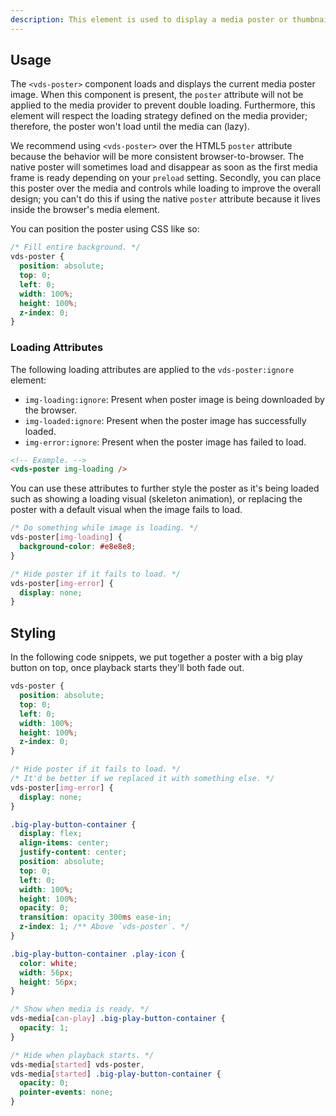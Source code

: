 ```yaml
---
description: This element is used to display a media poster or thumbnail image, generally before playback begins.
---
```


## Usage

The `<vds-poster>` component loads and displays the current media poster image. When
this component is present, the `poster` attribute will not be applied to the media provider to
prevent double loading. Furthermore, this element will respect the loading strategy defined
on the media provider; therefore, the poster won't load until the media can (lazy).

We recommend using `<vds-poster>` over the HTML5 `poster` attribute because the behavior will
be more consistent browser-to-browser. The native poster will sometimes load and disappear as
soon as the first media frame is ready depending on your `preload` setting. Secondly, you can
place this poster over the media and controls while loading to improve the overall design; you
can't do this if using the native `poster` attribute because it lives inside the browser's
media element.

<slot name="usage" />

You can position the poster using CSS like so:

```css copy
/* Fill entire background. */
vds-poster {
  position: absolute;
  top: 0;
  left: 0;
  width: 100%;
  height: 100%;
  z-index: 0;
}
```

### Loading Attributes

The following loading attributes are applied to the `vds-poster:ignore` element:

- `img-loading:ignore`: Present when poster image is being downloaded by the browser.
- `img-loaded:ignore`: Present when the poster image has successfully loaded.
- `img-error:ignore`: Present when the poster image has failed to load.

```html
<!-- Example. -->
<vds-poster img-loading />
```

You can use these attributes to further style the poster as it's being loaded such as
showing a loading visual (skeleton animation), or replacing the poster with a default visual
when the image fails to load.

```css
/* Do something while image is loading. */
vds-poster[img-loading] {
  background-color: #e8e8e8;
}

/* Hide poster if it fails to load. */
vds-poster[img-error] {
  display: none;
}
```

## Styling

In the following code snippets, we put together a poster with a big play button on top, once
playback starts they'll both fade out.

<slot name="styling" />

```css copy
vds-poster {
  position: absolute;
  top: 0;
  left: 0;
  width: 100%;
  height: 100%;
  z-index: 0;
}

/* Hide poster if it fails to load. */
/* It'd be better if we replaced it with something else. */
vds-poster[img-error] {
  display: none;
}

.big-play-button-container {
  display: flex;
  align-items: center;
  justify-content: center;
  position: absolute;
  top: 0;
  left: 0;
  width: 100%;
  height: 100%;
  opacity: 0;
  transition: opacity 300ms ease-in;
  z-index: 1; /** Above `vds-poster`. */
}

.big-play-button-container .play-icon {
  color: white;
  width: 56px;
  height: 56px;
}

/* Show when media is ready. */
vds-media[can-play] .big-play-button-container {
  opacity: 1;
}

/* Hide when playback starts. */
vds-media[started] vds-poster,
vds-media[started] .big-play-button-container {
  opacity: 0;
  pointer-events: none;
}
```
